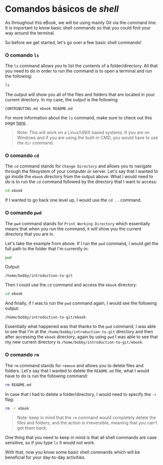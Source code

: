 # Comandos básicos de _shell_

As throughout this eBook, we will be using mainly Git via the command line. It is important to know basic shell commands so that you could find your way around the terminal.

So before we get started, let's go over a few basic shell commands!

### O comando `ls`

The `ls` command allows you to list the contents of a folder/directory. All that you need to do in order to run the command is to open a terminal and run the following:

```bash
ls
```

The output will show you all of the files and folders that are located in your current directory. In my case, the output is the following:

```
CONTRIBUTING.md ebook README.md
```

For more information about the `ls` command, make sure to check out this page [here](https://devdojo.com/tnylea/ls-command?ref=bobbyiliev).

> Note: This will work on a Linux/UNIX based systems. If you are on Windows and if you are using the built-in CMD, you would have to use the `dir` command.

### O comando `cd`

The `cd` command stands for `Change Directory` and allows you to navigate through the filesystem of your computer or server. Let's say that I wanted to go inside the `ebook` directory from the output above. What I would need to do is to run the `cd` command followed by the directory that I want to access:

```bash
cd ebook
```

If I wanted to go back one level up, I would use the `cd ..` command.

### O comando `pwd`

The `pwd` command stands for `Print Working Directory` which essentially means that when you run the command, it will show you the current directory that you are in.

Let's take the example from above. If I run the `pwd` command, I would get the full path to the folder that I'm currently in:

```bash
pwd
```

Output:

```
/home/bobby/introduction-to-git
```

Then I could use the `cd` command and access the `ebook` directory:

```bash
cd ebook
```

And finally, if I was to run the `pwd` command again, I would see the following output:

```
/home/bobby/introduction-to-git/ebook
```

Essentially what happened was that thanks to the `pwd` command, I was able to see that I'm at the `/home/bobby/introduction-to-git` directory and then after accessing the `ebook` directory, again by using `pwd` I was able to see that my new current directory is `/home/bobby/introduction-to-git/ebook`.

### O comando `rm`

The `rm` command stands for `remove` and allows you to delete files and folders. Let's say that I wanted to delete the `README.md` file, what I would have to do is run the following command:

```bash
rm README.md
```

In case that I had to delete a folder/directory, I would need to specify the `-r` flag:

```bash
rm -r ebook
```

> Note: keep in mind that the `rm` command would completely delete the files and folders, and the action is irreversible, meaning that you can't get them back.

One thing that you need to keep in mind is that all shell commands are case sensitive, so if you type `ls` it would not work.

With that, now you know some basic shell commands which will be beneficial for your day-to-day activities.
